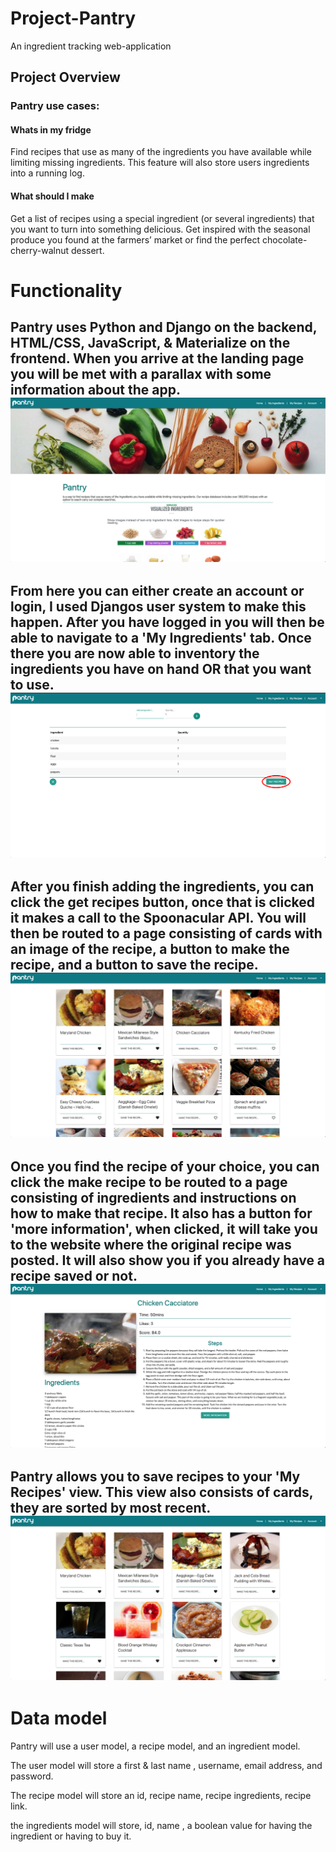 # Project-Pantry
An ingredient tracking web-application


## Project Overview
### Pantry use cases:
#### Whats in my fridge
Find recipes that use as many of the
ingredients you have available while limiting missing
ingredients. This feature will also store users ingredients into a running log.

#### What should I make
Get a list of recipes using a special
ingredient (or several ingredients) that
you want to turn into something
delicious.
Get inspired with the seasonal produce
you found at the farmers’ market or find
the perfect chocolate-cherry-walnut
dessert.


# Functionality
Pantry uses Python and Django on the backend, HTML/CSS, JavaScript, & Materialize on the frontend.
When you arrive at the landing page you will be met with a parallax with some information about the app.
![](screenshots/landing_page.png)
---
 From here you can either create an account or login, I used Djangos user system to make this happen. After you have logged in you will then be able to navigate to a 'My Ingredients' tab. Once there you are now able to inventory the ingredients you have on hand OR that you want to use.
 ![](screenshots/ingredients.png)
---
After you finish adding the ingredients, you can click the get recipes button, once that is clicked it makes a call to the Spoonacular API. You will then be routed to a page consisting of cards with an image of the recipe, a button to make the recipe, and a button to save the recipe.
 ![](screenshots/get_recipes.png)
 ---
Once you find the recipe of your choice, you can click the make recipe to be routed to a page consisting of ingredients and instructions on how to make that recipe. It also has a button for 'more information', when clicked, it will take you to the website where the original recipe was posted. It will also show you if you already have a recipe saved or not.
 ![](screenshots/make_recipes.png)
 ---
Pantry allows you to save recipes to your 'My Recipes' view. This view also consists of cards, they are sorted by most recent.
 ![](screenshots/my_recipes.png)
 ---



# Data model

Pantry will use a user model, a recipe model, and an ingredient model.

The user model will store a first & last name , username, email address, and password.

The recipe model will store an id, recipe name, recipe ingredients, recipe link.

the ingredients model will store, id, name , a boolean value for having the ingredient or having to buy it.
